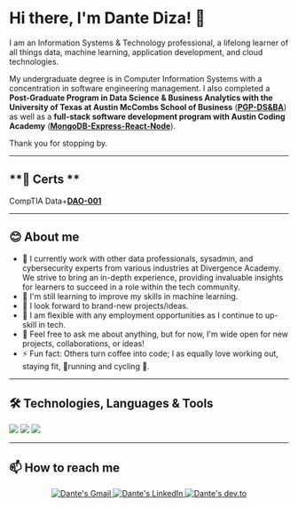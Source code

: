<!-- markdownlint-disable MD033 MD042-->

# Hi there, I'm Dante Diza! 👋
   
I am an Information Systems & Technology professional, a lifelong learner of all things data, machine learning, application development, and cloud technologies.

My undergraduate degree is in Computer Information Systems with a concentration in software engineering management. I also completed a **Post-Graduate Program in Data Science & Business Analytics with the University of Texas at Austin McCombs School of Business** (**[PGP-DS&BA](https://onlineexeced.mccombs.utexas.edu/online-data-science-business-analytics-course)**) as well as a **full-stack software development program with Austin Coding Academy** (**[MongoDB-Express-React-Node](https://austincodingacademy.com/courses/software-development-online/)**).

Thank you for stopping by.

---
## **📃 Certs **
CompTIA Data+**[DAO-001](https://www.credly.com/badges/d94449ce-1ce7-4093-ba8c-9aed2c8f0a26)**

---

## **😊 About me**

- 🔭 I currently work with other data professionals, sysadmin, and cybersecurity experts from various industries at Divergence Academy. We strive to bring an in-depth experience, providing invaluable insights for learners to succeed in a role within the tech community.
- 🌱 I'm still learning to improve my skills in machine learning.
- 👯 I look forward to brand-new projects/ideas.
- 🤔 I am flexible with any employment opportunities as I continue to up-skill in tech.
- 💬 Feel free to ask me about anything, but for now, I'm wide open for new projects, collaborations, or ideas!
- ⚡ Fun fact: Others turn coffee into code; I as equally love working out, staying fit, 🏃running and cycling 🚴.
---
## 🛠️ Technologies, Languages & Tools

![](https://img.shields.io/badge/Code-JavaScript-informational?style=flat&color=informational&logo=javascript)
![](https://img.shields.io/badge/Code-React-informational?style=flat&color=informational&logo=react)
![](https://img.shields.io/npm/v/npm.svg?logo=npm)

---
## **📫 How to reach me**

<div align="center" style="text-align:center">
    <a href="mailto:dantediza@gmail.com">
        <img src="https://img.shields.io/badge/-Gmail-EA4335?style=for-the-badge&logo=Gmail&logoColor=white"
            alt="Dante's Gmail">
    </a>
    <a href="https://www.linkedin.com/in/dante-diza/">
        <img src="https://img.shields.io/badge/LinkedIn-0A66C2?style=for-the-badge&logo=linkedin&logoColor=white"
            alt="Dante's LinkedIn">
    </a>
    <a href="https://dev.to/ddiza">
        <img src="https://img.shields.io/badge/Dev.to-0A0A0A?style=for-the-badge&logo=dev.to&logoColor=white"
            alt="Dante's dev.to">
    </a>
</div>
<!---
ddiza/ddiza is a ✨ special ✨ repository because its `README.md` (this file) appears on your GitHub profile.
You can click the Preview link to take a look at your changes.
--->
